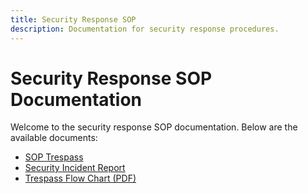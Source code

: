```yaml
---
title: Security Response SOP
description: Documentation for security response procedures.
---
```


# Security Response SOP Documentation

Welcome to the security response SOP documentation. Below are the available documents:

- [SOP Trespass](SOP-Trespass.md)
- [Security Incident Report](Security-Incident-Report.md)
- [Trespass Flow Chart (PDF)](Trespass%20flow%20chart.pdf)
